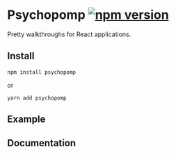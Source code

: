 # Psychopomp [![npm version](https://badge.fury.io/js/psychopomp.svg)](https://www.npmjs.com/package/psychopomp)
Pretty walkthroughs for React applications.

## Install
```
npm install psychopomp
```
or
```
yarn add psychopomp
```

## Example

## Documentation
